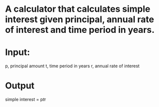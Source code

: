 # A calculator that calculates simple interest given principal, annual rate of interest and time period in years.

# Input:
p, principal amount
t, time period in years
r, annual rate of interest

# Output
simple interest = p*t*r
